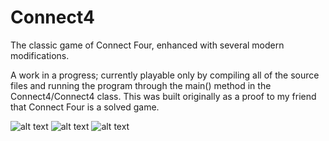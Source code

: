 # Connect4
The classic game of Connect Four, enhanced with several modern modifications. 

A work in a progress; currently playable only by compiling all of the source files and running the program through the main() method in the Connect4/Connect4 class. This was built originally as a proof to my friend that Connect Four is a solved game.

![alt text](https://cloud.githubusercontent.com/assets/8358648/8537833/1d4344d2-2419-11e5-95fd-a5fcc63692e8.png "Versus CPU menu")
![alt text](https://cloud.githubusercontent.com/assets/8358648/8475872/52a92e22-2070-11e5-8e6e-afb5496c47c9.png "Versus Human menu")
![alt text](https://cloud.githubusercontent.com/assets/8358648/8475874/566b387a-2070-11e5-990a-f7bef0bd610c.png "Connect4 gameplay")